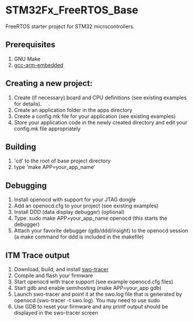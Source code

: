 STM32Fx_FreeRTOS_Base
=====================

FreeRTOS starter project for STM32 microcontrollers.

## Prerequisites
1. GNU Make
2. [gcc-arm-embedded](https://launchpad.net/gcc-arm-embedded)

## Creating a new project:
1. Create (if necessary) board and CPU definitions (see existing examples for details).
2. Create an application folder in the apps directory
3. Create a config.mk file for your application (see existing examples)
4. Store your application code in the newly created directory and edit your config.mk file appropriately

## Building
1. 'cd' to the root of base project directory
2. type 'make APP=your\_app\_name'

## Debugging
1. Install openocd with support for your JTAG dongle
2. Add an openocd.cfg to your project (see existing examples)
3. Install DDD (data display debugger) (optional)
4. Type: sudo make APP=your\_app\_name openocd (this starts the
   debugger)
5. Attach your favorite debugger (gdb/ddd/insight) to the openocd
   session (a make command for ddd is included in the makefile)

## ITM Trace output
1. Download, build, and install
   [swo-tracer](https://github.com/yurovsky/swo-tracer)
2. Compile and flash your firmware
3. Start openocd with trace support (see example openocd.cfg files)
4. Start gdb and enable semihosting (make APP=your\_app gdb)
5. Launch swo-tracer and point it at the swo.log file that is
   generated by openocd (swo-tracer -t swo.log). You may need to use
   sudo
6. Use GDB to reset your firmware and any printf output should be
   displayed in the swo-tracer screen
